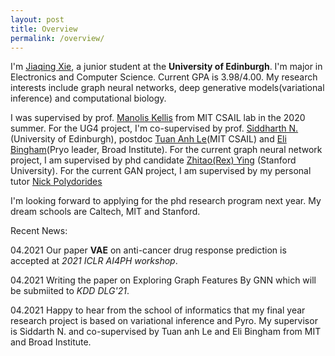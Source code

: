 ```yaml
---
layout: post
title: Overview
permalink: /overview/
---
```



I'm [Jiaqing Xie](https://scholar.google.com/citations?user=Tfg7A2AAAAAJ&hl=en), a junior student at the **University of Edinburgh**. 
I'm major in Electronics and Computer Science. Current GPA is 3.98/4.00.
My research interests include graph neural networks, deep generative models(variational inference) and computational biology.

I was supervised by prof. [Manolis Kellis](http://compbio.mit.edu/) from MIT CSAIL lab in the 2020 summer.
For the UG4 project, I'm co-supervised by prof. [Siddharth N.](https://homepages.inf.ed.ac.uk/snaraya3/)(University of Edinburgh), postdoc [Tuan Anh Le](https://www.tuananhle.co.uk/)(MIT CSAIL) and [Eli Bingham](https://scholar.google.com/citations?user=0uUoiCIAAAAJ&hl=en)(Pryo leader, Broad Institute).
For the current graph neural network project, I am supervised by phd candidate [Zhitao(Rex) Ying](https://cs.stanford.edu/people/rexy/) (Stanford University).
For the current GAN project, I am supervised by my personal tutor [Nick Polydorides](https://www.research.ed.ac.uk/en/persons/nick-polydorides)

I'm looking forward to applying for the phd research program next year. My dream schools are Caltech, MIT and Stanford.


Recent News:


04.2021 Our paper **VAE** on anti-cancer drug response prediction is accepted at *2021 ICLR AI4PH workshop*.

04.2021 Writing the paper on Exploring Graph Features By GNN which will be submiited to *KDD DLG'21*.

04.2021 Happy to hear from the school of informatics that my final year research project is based on variational inference and Pyro. My supervisor is Siddarth N. and co-supervised by Tuan anh Le and Eli Bingham from MIT and Broad Institute. 
